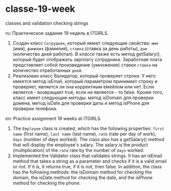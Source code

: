 # classe-19-week
classes and validation checking strings

ru: 
Практическое задание 19 недель в ITGIRLS.
1. Создан класс `Сотрудник`, который имеет следующие свойства: `имя` (имя), `фамилия` (фамилия), `ставка` (ставка за день работы), `дни` (количество дней работал). В классе также есть метод getSalary(), который будет отображать зарплату сотрудника. Заработная плата представляет собой произведение (умножение) ставки `ставка` на количество отработанных `дней`.
2. Реализован класс Валидатор, который  проверяет строки. У него имеется метод isEmail, который параметром принимает строку и проверяет, является ли она корректным емейлом или нет. Если является - возвращает true, если не является - то false. Кроме того, класс имеет следующие методы: метод isDomain для проверки домена, метод isDate для проверки даты и метод isPhone для проверки телефона.
  
en: 
Practice assignment 19 weeks at ITGIRLS.
1. The `Employee` class is created, which has the following properties: `first name` (first name), `last name` (last name), `rate` (rate per day of work), `days` (number of days worked). The class also has a getSalary() method that will display the employee's salary. The salary is the product (multiplication) of the `rate` rate by the number of `days` worked.
2. Implemented the Validator class that validates strings. It has an isEmail method that takes a string as a parameter and checks if it is a valid email or not. If it is, it returns true, if it is not, then false. In addition, the class has the following methods: the isDomain method for checking the domain, the isDate method for checking the date, and the isPhone method for checking the phone.
